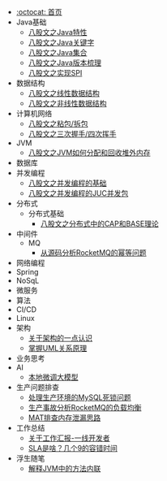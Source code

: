 - [:octocat: 首页](/README)
- Java基础
	- [八股文之Java特性](/md/Java基础/Java特性.md)
	- [八股文之Java关键字](/md/Java基础/Java集合.md)
	- [八股文之Java集合](/md/Java基础/Java关键字.md)
	- [八股文之Java版本梳理](/md/Java基础/Java版本梳理.md)
	- [八股文之实现SPI](/md/Java基础/上手SPI-从0到1搭建一个SPI的注册和调用实现.md)
- 数据结构
	- [八股文之线性数据结构](/md/数据结构/数据结构之线性数据结构.md)
	- [八股文之非线性数据结构](/md/数据结构/数据结构之非线性数据结构.md)
- 计算机网络
	- [八股文之粘包/拆包](/md/计算机网络/计算机网络之拆包、粘包.md)
	- [八股文之三次握手/四次挥手](/md/计算机网络/计算机网络之三次握手和四次挥手.md)
- JVM
	- [八股文之JVM如何分配和回收堆外内存](/md/JVM/JVM如何分配和回收堆外内存.md)
- 数据库
- 并发编程
	- [八股文之并发编程的基础](/md/并发编程/并发编程基础.md)
	- [八股文之并发编程的JUC并发包](/md/并发编程/并发编程之JUC并发包.md)
- 分布式
	- 分布式基础
		- [八股文之分布式中的CAP和BASE理论](/md/idea-plugin/闲言碎语的CAP和BASE理论.md)
- 中间件
	- MQ
		- [从源码分析RocketMQ的幂等问题](/md/MQ/从源码分析RocketMQ不保证幂等的三个原因.md)
- 网络编程
- Spring
- NoSqL
- 微服务
- 算法
- CI/CD
- Linux
- 架构
	-  [关于架构的一点认识](/md/架构/关于架构的一点认识.md)
	- [掌握UML关系原理](/md/架构/UML中依赖、关联、聚合、组合、继承、实现关系梳理.md)
- 业务思考
- AI
	- [本地微调大模型](/md/AI/本地微调大模型.md)
- 生产问题排查
	- [处理生产环境的MySQL死锁问题](/md/idea-plugin/生产问题排查/处理生产环境的MySQL死锁问题.md)
	- [生产事故分析RocketMQ的负载均衡](/md/idea-plugin/生产问题排查/生产事故分析RocketMQ的负载均衡.md)
	- [MAT排查内存泄漏思路](/md/idea-plugin/生产问题排查/MAT排查内存泄漏思路.md)
- 工作总结
	- [关于工作汇报-一线开发者](/md/工作总结/关于工作汇报-一线开发者.md)
	- [SLA是啥？几个9的容错时间](/md/工作总结/SLA是啥？几个9的容错时间.md)
- 浮生随笔
	-  [解释JVM中的方法内联](/md/idea-plugin/解释JVM中的方法内联.md)
